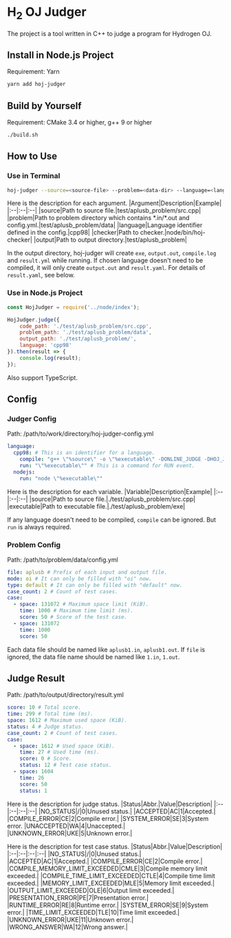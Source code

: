 # H<sub>2</sub> OJ Judger

The project is a tool written in C++ to judge a program for Hydrogen OJ.

## Install in Node.js Project
Requirement: Yarn
```bash
yarn add hoj-judger
```

## Build by Yourself
Requirement: CMake 3.4 or higher, g++ 9 or higher
```bash
./build.sh
```

## How to Use
### Use in Terminal
```bash
hoj-judger --source=<source-file> --problem=<data-dir> --language=<language> --checker=<checker-path> --output=<output-dir>
```

Here is the description for each argument.
|Argument|Description|Example|
|:--|:--|:--|
|source|Path to source file.|test/aplusb_problem/src.cpp|
|problem|Path to problem directory which contains \*.in/\*.out and config.yml.|test/aplusb_problem/data|
|language|Language identifier defined in the config.|cpp98|
|checker|Path to checker.|node/bin/hoj-checker|
|output|Path to output directory.|test/aplusb_problem|

In the output directory, hoj-judger will create `exe`, `output.out`, `compile.log` and `result.yml` while running. If chosen language doesn't need to be compiled, it will only create `output.out` and `result.yaml`. For details of `result.yaml`, see below.

### Use in Node.js Project
```javascript
const HojJudger = require('../node/index');

HojJudger.judge({
    code_path: './test/aplusb_problem/src.cpp',
    problem_path: './test/aplusb_problem/data',
    output_path: './test/aplusb_problem/',
    language: 'cpp98'
}).then(result => {
    console.log(result);
});
```

Also support TypeScript.

## Config
### Judger Config
Path: /path/to/work/directory/hoj-judger-config.yml
```yaml
language:
  cpp98: # This is an identifier for a language.
    compile: "g++ \"%source\" -o \"%executable\" -DONLINE_JUDGE -DHOJ_JUDGER" # This is a command for COMPILE event.
    run: "\"%executable\"" # This is a command for RUN event.
  nodejs:
    run: "node \"%executable\""
```
Here is the description for each variable.
|Variable|Description|Example|
|:--|:--|:--|
|source|Path to source file.|./test/aplusb_problem/src.cpp|
|executable|Path to executable file.|./test/aplusb_problem/exe|

If any language doesn't need to be compiled, `compile` can be ignored. But `run` is always required.

### Problem Config
Path: /path/to/problem/data/config.yml
```yaml
file: aplusb # Prefix of each input and output file.
mode: oi # It can only be filled with "oi" now.
type: default # It can only be filled with "default" now.
case_count: 2 # Count of test cases.
case:
  - space: 131072 # Maximum space limit (KiB).
    time: 1000 # Maximum time limit (ms).
    score: 50 # Score of the test case.
  - space: 131072
    time: 1000
    score: 50
```
Each data file should be named like `aplusb1.in`, `aplusb1.out`. If `file` is ignored, the data file name should be named like `1.in`, `1.out`.

## Judge Result 
Path: /path/to/output/directory/result.yml
```yaml
score: 10 # Total score.
time: 299 # Total time (ms).
space: 1612 # Maximum used space (KiB).
status: 4 # Judge status.
case_count: 2 # Count of test cases.
case:
  - space: 1612 # Used space (KiB).
    time: 27 # Used time (ms).
    score: 0 # Score.
    status: 12 # Test case status.
  - space: 1604
    time: 26
    score: 50
    status: 1 
```

Here is the description for judge status.
|Status|Abbr.|Value|Description|
|:--|:--|:--|:--|
|NO_STATUS|/|0|Unused status.|
|ACCEPTED|AC|1|Accepted.|
|COMPILE_ERROR|CE|2|Compile error.|
|SYSTEM_ERROR|SE|3|System error.
|UNACCEPTED|WA|4|Unaccepted.|
|UNKNOWN_ERROR|UKE|5|Unknown error.|

Here is the description for test case status.
|Status|Abbr.|Value|Description|
|:--|:--|:--|:--|
|NO_STATUS|/|0|Unused status.|
|ACCEPTED|AC|1|Accepted.|
|COMPILE_ERROR|CE|2|Compile error.|
|COMPILE_MEMORY_LIMIT_EXCEEDED|CMLE|3|Compile memory limit exceeded.|
|COMPILE_TIME_LIMIT_EXCEEDED|CTLE|4|Compile time limit exceeded.|
|MEMORY_LIMIT_EXCEEDED|MLE|5|Memory limit exceeded.|
|OUTPUT_LIMIT_EXCEEDED|OLE|6|Output limit exceeded.|
|PRESENTATION_ERROR|PE|7|Presentation error.|
|RUNTIME_ERROR|RE|8|Runtime error.|
|SYSTEM_ERROR|SE|9|System error.|
|TIME_LIMIT_EXCEEDED|TLE|10|Time limit exceeded.|
|UNKNOWN_ERROR|UKE|11|Unknown error.|
|WRONG_ANSWER|WA|12|Wrong answer.|

